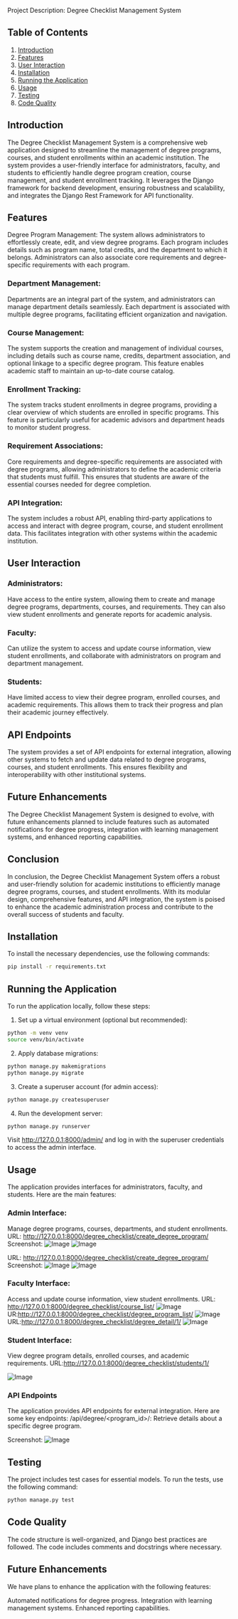 Project Description: Degree Checklist Management System

## Table of Contents
1. [Introduction](#Introduction)
2. [Features](#Features)
3. [User Interaction](#User-Interaction)
4. [Installation](#Installation)
5. [Running the Application](#Running-the-Application)
6. [Usage](#Usage)
7. [Testing](#Testing)
8. [Code Quality](#Code-Quality)



## Introduction

The Degree Checklist Management System is a comprehensive web application designed to streamline the management of degree programs, courses, and student enrollments within an academic institution. The system provides a user-friendly interface for administrators, faculty, and students to efficiently handle degree program creation, course management, and student enrollment tracking. It leverages the Django framework for backend development, ensuring robustness and scalability, and integrates the Django Rest Framework for API functionality.

## Features

Degree Program Management: The system allows administrators to effortlessly create, edit, and view degree programs. Each program includes details such as program name, total credits, and the department to which it belongs. Administrators can also associate core requirements and degree-specific requirements with each program.

### Department Management: 
Departments are an integral part of the system, and administrators can manage department details seamlessly. Each department is associated with multiple degree programs, facilitating efficient organization and navigation.

### Course Management: 
The system supports the creation and management of individual courses, including details such as course name, credits, department association, and optional linkage to a specific degree program. This feature enables academic staff to maintain an up-to-date course catalog.

### Enrollment Tracking: 
The system tracks student enrollments in degree programs, providing a clear overview of which students are enrolled in specific programs. This feature is particularly useful for academic advisors and department heads to monitor student progress.

### Requirement Associations: 
Core requirements and degree-specific requirements are associated with degree programs, allowing administrators to define the academic criteria that students must fulfill. This ensures that students are aware of the essential courses needed for degree completion.

### API Integration: 
The system includes a robust API, enabling third-party applications to access and interact with degree program, course, and student enrollment data. This facilitates integration with other systems within the academic institution.

## User Interaction

### Administrators: 
Have access to the entire system, allowing them to create and manage degree programs, departments, courses, and requirements. They can also view student enrollments and generate reports for academic analysis.

### Faculty: 
Can utilize the system to access and update course information, view student enrollments, and collaborate with administrators on program and department management.

### Students: 
Have limited access to view their degree program, enrolled courses, and academic requirements. This allows them to track their progress and plan their academic journey effectively.

## API Endpoints

The system provides a set of API endpoints for external integration, allowing other systems to fetch and update data related to degree programs, courses, and student enrollments. This ensures flexibility and interoperability with other institutional systems.

## Future Enhancements

The Degree Checklist Management System is designed to evolve, with future enhancements planned to include features such as automated notifications for degree progress, integration with learning management systems, and enhanced reporting capabilities.

## Conclusion

In conclusion, the Degree Checklist Management System offers a robust and user-friendly solution for academic institutions to efficiently manage degree programs, courses, and student enrollments. With its modular design, comprehensive features, and API integration, the system is poised to enhance the academic administration process and contribute to the overall success of students and faculty.


## Installation

To install the necessary dependencies, use the following commands:

```bash
pip install -r requirements.txt
```

## Running the Application
To run the application locally, follow these steps:
1. Set up a virtual environment (optional but recommended):
```bash
python -m venv venv
source venv/bin/activate 
```

2. Apply database migrations:
```bash
python manage.py makemigrations
python manage.py migrate
```
3. Create a superuser account (for admin access):
```bash
python manage.py createsuperuser
```

4. Run the development server:
```bash
python manage.py runserver
```

Visit http://127.0.0.1:8000/admin/ and log in with the superuser credentials to access the admin interface.

## Usage
The application provides interfaces for administrators, faculty, and students. Here are the main features:

### Admin Interface: 
Manage degree programs, courses, departments, and student enrollments.
URL: http://127.0.0.1:8000/degree_checklist/create_degree_program/
Screenshot:
![Image](screenshot1.jpg)
![Image](screenshot2.jpg)

URL: http://127.0.0.1:8000/degree_checklist/create_degree_program/
Screenshot:
![Image](screenshot3.jpg)
![Image](screenshot4.jpg)

### Faculty Interface: 
Access and update course information, view student enrollments.
URL: http://127.0.0.1:8000/degree_checklist/course_list/
![Image](screenshot6.jpg)
UR:http://127.0.0.1:8000/degree_checklist/degree_program_list/
![Image](screenshot5.jpg)
URL:http://127.0.0.1:8000/degree_checklist/degree_detail/1/
![Image](screenshot7.jpg)

### Student Interface: 
View degree program details, enrolled courses, and academic requirements.
URL:http://127.0.0.1:8000/degree_checklist/students/1/

![Image](screenshot8.jpg)

### API Endpoints
The application provides API endpoints for external integration. 
Here are some key endpoints:
/api/degree/<program_id>/: Retrieve details about a specific degree program.

Screenshot:
![Image](screenshot9.jpg)

## Testing
The project includes test cases for essential models. To run the tests, use the following command:

```bash
python manage.py test
```

## Code Quality
The code structure is well-organized, and Django best practices are followed. The code includes comments and docstrings where necessary.

## Future Enhancements
We have plans to enhance the application with the following features:

Automated notifications for degree progress.
Integration with learning management systems.
Enhanced reporting capabilities.
